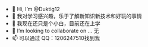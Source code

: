 - 👋 Hi, I’m @Duktig12
- 👀 我对学习感兴趣，乐于了解新知识新技术和好玩的事情
- 🌱 我现在还只是个小白，目前还在上学
- 💞️ I’m looking to collaborate on ... 无
- 📫 可以通过 QQ：1206247510找到我

<!---
Duktig12/Duktig12 is a ✨ special ✨ repository because its `README.md` (this file) appears on your GitHub profile.
You can click the Preview link to take a look at your changes.
--->
